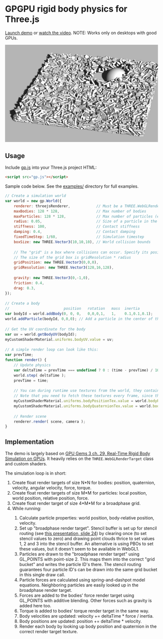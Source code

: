 GPGPU rigid body physics for Three.js
=====================================

[Launch demo](https://schteppe.github.io/gpu-physics.js/) or [watch the video](https://www.youtube.com/watch?v=PfCZEQxTvqA). NOTE: Works only on desktops with good GPUs.

![Demo](gpu-physics.jpg)

## Usage

Include [gp.js](https://raw.githubusercontent.com/schteppe/gpu-physics.js/master/build/gp.js) into your Three.js project HTML:

```html
<script src="gp.js"></script>
```

Sample code below. See the [examples/](examples/) directory for full examples.

```js
// Create a simulation world
var world = new gp.World({
    renderer: threejsRenderer,            // Must be a THREE.WebGLRenderer
    maxBodies: 128 * 128,                 // Max number of bodies
    maxParticles: 128 * 128,              // Max number of particles (each body consists of a number of particles)
    radius: 0.05,                         // Size of a particle in the simulation
    stiffness: 100,                       // Contact stiffness
    damping: 0.4,                         // Contact damping
    fixedTimeStep: 1/60,                  // Simulation timestep
    boxSize: new THREE.Vector3(10,10,10), // World collision bounds

    // The "grid" is a box where collisions can occur. Specify its position and resolution.
    // The size of the grid box is gridResolution * radius
    gridPosition: new THREE.Vector3(0,0,0),
    gridResolution: new THREE.Vector3(128,16,128),

    gravity: new THREE.Vector3(0,-1,0),
    friction: 0.4,
    drag: 0.3,
});

// Create a body
//                         position   rotation   mass  inertia
var bodyId = world.addBody(0, 0, 0,   0,0,0,1,   1,    0.1,0.1,0.1);
world.addParticle(bodyId, 0,0,0); // Add a particle in the center of the body

// Get the UV coordinate for the body
var uv = world.getBodyUV(bodyId);
myCustomShaderMaterial.uniforms.bodyUV.value = uv;

// A simple render loop can look like this:
var prevTime;
function render() {
    // Update physics
    var deltaTime = prevTime === undefined ? 0 : (time - prevTime) / 1000;
    world.step( deltaTime );
    prevTime = time;

    // You can during runtime use textures from the world, they contain positions and rotations of all bodies
    // Note that you need to fetch these textures every frame, since they are swapped by the World every step.
    myCustomShaderMaterial.uniforms.bodyPositionTex.value = world.bodyPositionTexture;
    myCustomShaderMaterial.uniforms.bodyQuaternionTex.value = world.bodyQuaternionTexture;

    // Render scene
    renderer.render( scene, camera );
}
```

## Implementation

The demo is largely based on [GPU Gems 3 ch. 29, Real-Time Rigid Body Simulation on GPUs](https://developer.nvidia.com/gpugems/GPUGems3/gpugems3_ch29.html). It heavily relies on the `THREE.WebGLRenderTarget` class and custom shaders.

The simulation loop is in short:

<ol>
<li>Create float render targets of size N*N for bodies: position, quaternion, velocity, angular velocity, force, torque.</li>
<li>Create float render targets of size M*M for particles: local position, world position, relative position, force.</li>
<li>Create float render target of size 4*M*M for a broadphase grid.</li>
<li>While running:</li>
<ol>
<li>Calculate particle properties: world position, body-relative position, velocity.</li>
<li>Set up "broadphase render target". Stencil buffer is set up for stencil routing (see <a href="http://www.gpgpu.org/static/s2007/slides/15-GPGPU-physics.pdf">this presentation, slide 24</a>) by clearing once (to set stencil values to zero) and drawing point clouds thrice to set values 1, 2 and 3 into the stencil buffer. An alternative is using PBOs to set these values, but it doesn't seem to be available in WebGL1.</li>
<li>Particles are drawn to the "broadphase render target" using GL_POINTS with point-size 2. This maps them into the correct "grid bucket" and writes the particle ID's there. The stencil routing guarantees four particle ID's can be drawn into the same grid bucket in this single draw call.</li>
<li>Particle forces are calculated using spring-and-dashpot model equations. Neighboring particles are easily looked up in the broadphase render target.</li>
<li>Forces are added to the bodies' force render target using GL_POINTS with additive blending. Other forces such as gravity is added here too.</li>
<li>Torque is added to bodies' torque render target in the same way.</li>
<li>Body velocities are updated: velocity += deltaTime * force / inertia.</li>
<li>Body positions are updated: position += deltaTime * velocity.</li>
<li>Render each body by looking up body position and quaternion in the correct render target texture.</li>
</ol>
</ol>
